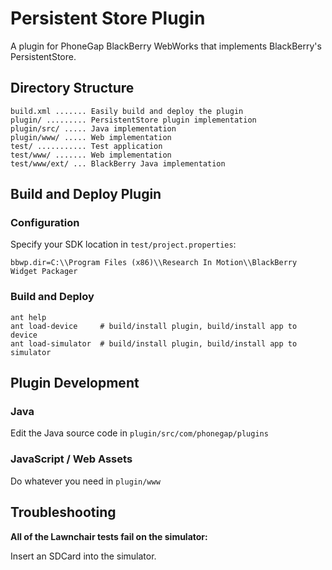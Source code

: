 Persistent Store Plugin
=======================

A plugin for PhoneGap BlackBerry WebWorks that implements BlackBerry's PersistentStore.

Directory Structure
-------------------

    build.xml ....... Easily build and deploy the plugin
    plugin/ ......... PersistentStore plugin implementation
    plugin/src/ ..... Java implementation
    plugin/www/ ..... Web implementation
    test/ ........... Test application
    test/www/ ....... Web implementation
    test/www/ext/ ... BlackBerry Java implementation

Build and Deploy Plugin
-----------------------

### Configuration

Specify your SDK location in `test/project.properties`:

    bbwp.dir=C:\\Program Files (x86)\\Research In Motion\\BlackBerry Widget Packager

### Build and Deploy

    ant help
    ant load-device     # build/install plugin, build/install app to device
    ant load-simulator  # build/install plugin, build/install app to simulator

Plugin Development
------------------

### Java

Edit the Java source code in `plugin/src/com/phonegap/plugins`

### JavaScript / Web Assets

Do whatever you need in `plugin/www`

Troubleshooting
---------------

__All of the Lawnchair tests fail on the simulator:__

Insert an SDCard into the simulator.